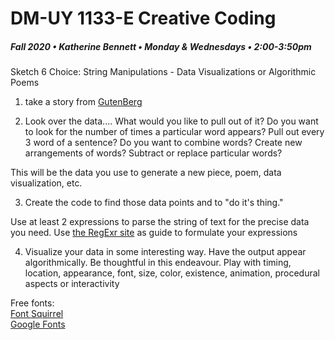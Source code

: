 # DM-UY 1133-E Creative Coding
##### Fall 2020 • Katherine Bennett • Monday & Wednesdays • 2:00-3:50pm 


Sketch 6 Choice: String Manipulations - Data Visualizations or Algorithmic Poems


1. take a story from [GutenBerg](https://www.gutenberg.org/browse/languages/en)

2. Look over the data.... What would you like to pull out of it? Do you want to look for the number of times a particular word appears? Pull out every 3 word of a sentence? Do you want to combine words? Create new arrangements of words? Subtract or replace particular words?

This will be the data you use to generate a new piece, poem, data visualization, etc.

3. Create the code to find those data points and to "do it's thing."

Use at least 2 expressions to parse the string of text for the precise data you need. Use [the RegExr site](http://regexr.com/) as guide to formulate your expressions

4. Visualize your data in some interesting way. Have the output appear algorithmically. Be thoughtful in this endeavour. Play with timing, location, appearance, font, size, color, existence, animation,  procedural aspects or interactivity 


Free fonts: <br> [Font Squirrel](https://www.fontsquirrel.com/) <br> [Google Fonts](https://fonts.google.com/)

